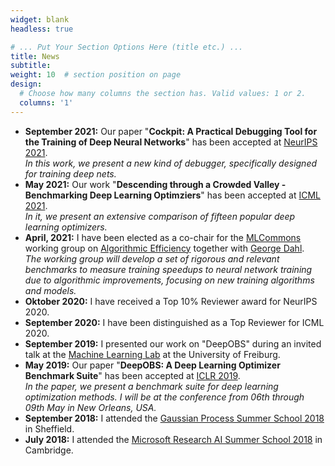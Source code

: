 ```yaml
---
widget: blank
headless: true

# ... Put Your Section Options Here (title etc.) ...
title: News
subtitle:
weight: 10  # section position on page
design:
  # Choose how many columns the section has. Valid values: 1 or 2.
  columns: '1'
---
```


- **September 2021:** Our paper "**Cockpit: A Practical Debugging Tool for the Training of Deep Neural Networks**" has been accepted at [NeurIPS 2021](https://nips.cc/Conferences/2021/).
  </br>*In this work, we present a new kind of debugger, specifically designed for training deep nets.*
- **May 2021:** Our work "**Descending through a Crowded Valley - Benchmarking Deep Learning Optimziers**" has been accepted at [ICML 2021](https://icml.cc/Conferences/2021).
  </br>*In it, we present an extensive comparison of fifteen popular deep learning optimizers.*
- **April, 2021:** I have been elected as a co-chair for the [MLCommons](https://mlcommons.org/en/) working group on [Algorithmic Efficiency](https://mlcommons.org/en/groups/research-algorithms/) together with [George Dahl](https://www.cs.toronto.edu/~gdahl/).
  </br>*The working group will develop a set of rigorous and relevant benchmarks to measure training speedups to neural network training due to algorithmic improvements, focusing on new training algorithms and models.*
- **Oktober 2020:** I have received a Top 10% Reviewer award for NeurIPS 2020.
- **September 2020:** I have been distinguished as a Top Reviewer for ICML 2020.
- **September 2019:** I presented our work on "DeepOBS" during an invited talk at the [Machine Learning Lab](http://aad.informatik.uni-freiburg.de/people/hutter/) at the University of Freiburg.
- **May 2019:** Our paper "**DeepOBS: A Deep Learning Optimizer Benchmark Suite**" has been accepted at [ICLR 2019](https://iclr.cc/Conferences/2019).
  </br>*In the paper, we present a benchmark suite for deep learning optimization methods. I will be at the conference from 06th through 09th May in New Orleans, USA.*
- **September 2018:** I attended the [Gaussian Process Summer School 2018](http://gpss.cc/gpss18/ "GPSS18") in Sheffield.
- **July 2018:** I attended the [Microsoft Research AI Summer School 2018](https://www.microsoft.com/en-us/research/event/ai-summer-school-2018/ "Microsoft Research AI Summer School") in Cambridge.
